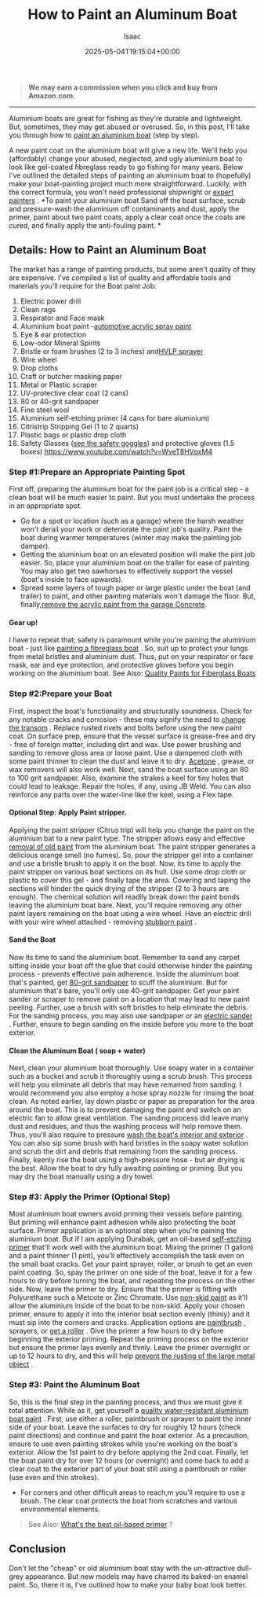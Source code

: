 ﻿---
author: Isaac
layout: post
title: How to Paint an Aluminum Boat
date: '2025-05-04T19:15:04+00:00'
categories:
- DIY Paintings
tags: []
slug: /how-to-paint-an-aluminum-boat/
lastmod: 2025-05-07T12:21:27+03:00
---
> **We may earn a commission when you click and buy from Amazon.com.**
>

---
Aluminium boats are great for fishing as they're durable and lightweight. But, sometimes, they may get abused or overused. So, in this post, I'll take you through how to
[paint an aluminium boat](https://pestpolicy.com/best-paints-for-aluminum-boats/)
(step by step).

A new paint coat on the aluminium boat will give a new life. We'll help you (affordably) change your abused, neglected, and ugly aluminium boat to look like gel-coated fibreglass ready to go fishing for many years.
Below I've outlined the detailed steps of painting an aluminium boat to (hopefully) make your boat-painting project much more straightforward. Luckily, with the correct formula, you won't need professional shipwright or
[expert painters](https://pestpolicy.com/famous-female-painters-of-the-21st-century/)
.
*To paint your aluminium boat Sand off the boat surface, scrub and pressure-wash the aluminium off contaminants and dust, apply the primer, paint about two paint coats, apply a clear coat once the coats are cured, and finally apply the anti-fouling paint. *
## Details: How to Paint an Aluminum Boat
The market has a range of painting products, but some aren't quality of they are expensive. I've compiled a list of quality and affordable tools and materials you'll require for the Boat paint Job.
1. Electric power drill
2. Clean rags
3. Respirator and Face mask
4. Aluminium boat paint -[automotive acrylic spray paint](https://pestpolicy.com/best-automotive-paint-for-the-money/)
5. Eye & ear protection
6. Low-odor Mineral Spirits
7. Bristle or foam brushes (2 to 3 inches) and[HVLP sprayer](https://pestpolicy.com/best-automotive-hvlp-spray-gun-for-the-money/)
8. Wire wheel
9. Drop cloths
10. Craft or butcher masking paper
11. Metal or Plastic scraper
12. UV-protective clear coat (2 cans)
13. 80 or 40-grit sandpaper
14. Fine steel wool
15. Aluminium self-etching primer (4 cans for bare aluminium)
16. Citristrip Stripping Gel (1 to 2 quarts)
17. Plastic bags or plastic drop cloth
18. Safety Glasses ([see the safety goggles](https://pestpolicy.com/best-safety-glasses-for-spray-painting/)) and protective gloves (1.5 boxes)
https://www.youtube.com/watch?v=WveT8HVqxM4
### Step #1:**Prepare an Appropriate Painting Spot**
First off, preparing the aluminium boat for the paint job is a critical step - a clean boat will be much easier to paint. But you must undertake the process in an appropriate spot.
- Go for a spot or location (such as a garage) where the harsh weather won't derail your work or deteriorate the paint job's quality. Paint the boat during warmer temperatures (winter may make the painting job damper).
- Getting the aluminium boat on an elevated position will make the pint job easier. So, place your aluminium boat on the trailer for ease of painting. You may also get two sawhorses to effectively support the vessel (boat's inside to face upwards).
- Spread some layers of tough paper or large plastic under the boat (and trailer) to paint, and other painting materials won't damage the floor. But, finally,[remove the acrylic paint from the garage Concrete](https://pestpolicy.com/how-to-remove-acrylic-paint-from-concrete/).
#### Gear up!
I have to repeat that; safety is paramount while you're paining the aluminium boat - just like
[painting a fibreglass boat](https://pestpolicy.com/how-to-paint-a-fiberglass-boat/)
. So, suit up to protect your lungs from metal bristles and aluminium dust.
Thus, put on your respirator or face mask, ear and eye protection, and protective gloves before you begin working on the aluminium boat.
See Also:
[Quality Paints for Fiberglass Boats](https://pestpolicy.com/best-paint-for-fiberglass-boats/)
### Step #2:**Prepare your Boat**
First, inspect the boat's functionality and structurally soundness. Check for any notable cracks and corrosion - these may signify the need to
[change the transom](https://en.wikipedia.org/wiki/Transom_(architecture))
. Replace rusted rivets and bolts before using the new paint coat.
On surface prep, ensure that the vessel surface is grease-free and dry - free of foreign matter, including dirt and wax. Use power brushing and sanding to remove gloss area or loose paint.
Use a dampened cloth with some paint thinner to clean the dust and leave it to dry.
[Acetone](https://pestpolicy.com/does-acetone-remove-paint/)
, grease, or wax removers will also work well. Next, sand the boat surface using an 80 to 100 grit sandpaper.
Also, examine the strakes a keel for tiny holes that could lead to leakage. Repair the holes, if any, using JB Weld. You can also reinforce any parts over the water-line like the keel, using a Flex tape.
#### Optional Step: Apply Paint stripper.
Applying the paint stripper (Citrus trip) will help you change the paint on the aluminium bat to a new paint type. The stripper allows easy and effective
[removal of old paint](https://pestpolicy.com/how-to-remove-paint-from-metal-with-baking-soda/)
from the aluminium boat.
The paint stripper generates a delicious orange smell (no fumes). So, pour the stripper gel into a container and use a bristle brush to apply it on the boat.
Now, its time to apply the paint stripper on various boat sections on its hull. Use some drop cloth or plastic to cover this gel - and finally tape the area.
Covering and taping the sections will hinder the quick drying of the stripper (2 to 3 hours are enough). The chemical solution will readily break down the paint bonds leaving the aluminium boat bare.
Next, you'll require removing any other paint layers remaining on the boat using a wire wheel. Have an electric drill with your wire wheel attached - removing
[stubborn paint](https://pestpolicy.com/how-to-remove-paint-from-clothes/)
.
#### Sand the Boat
Now its time to sand the aluminium boat. Remember to sand any carpet sitting inside your boat off the glue that could otherwise hinder the painting process - prevents effective pain adherence.
Inside the aluminium boat that's painted, get
[80-grit sandpaper](https://pestpolicy.com/what-grit-sandpaper-for-primer-before-paint/)
to scuff the aluminium. But for aluminium that's bare, you'll only use 40-grit sandpaper.
Get your paint sander or scraper to remove paint on a location that may lead to new paint peeling. Further, use a brush with soft bristles to help eliminate the debris.
For the sanding process, you may also use sandpaper or an
[electric sander](https://pestpolicy.com/best-belt-sander-for-deck/)
. Further, ensure to begin sanding on the inside before you more to the boat exterior.
#### **Clean the Aluminum Boat ( soap + water)**
Next, clean your aluminium boat thoroughly. Use soapy water in a container such as a bucket and scrub it thoroughly using a scrub brush.
This process will help you eliminate all debris that may have remained from sanding. I would recommend you also employ a hose spray nozzle for rinsing the boat clean.
As noted earlier, lay down plastic or paper as preparation for the area around the boat. This is to prevent damaging the paint and switch on an electric fan to allow great ventilation.
The sanding process did leave many dust and residues, and thus the washing process will help remove them. Thus, you'll also require to pressure
[wash the boat's interior and exterior](https://www.kleanwaypressurecleaning.com/the-right-way-to-pressure-clean-a-boat/)
.
You can also sip some brush with hard bristles in the soapy water solution and scrub the dirt and debris that remaining from the sanding process.
Finally, keenly rise the boat using a high-pressure hose - but air drying is the best. Allow the boat to dry fully awaiting painting or priming. But you may dry the boat manually using a dry towel.
### Step #3: Apply the Primer (Optional Step)
Most aluminium boat owners avoid priming their vessels before painting. But priming will enhance paint adhesion while also protecting the boat surface.
Primer application is an optional step when you're paining the aluminium boat. But if I am applying Durabak, get an oil-based
[self-etching primer](https://pestpolicy.com/self-etching-primer-vs-regular-primer/)
that'll work well with the aluminium boat.
Mixing the primer (1 gallon) and a paint thinner (1 pint), you'll effectively accomplish the task even on the small boat cracks. Get your paint sprayer, roller, or brush to get an even paint coating.
So, spay the primer on one side of the boat, leave it for a few hours to dry before turning the boat, and repeating the process on the other side. Now, leave the primer to dry.
Ensure that the primer is fitting with Polyurethane such a Metcote or Zinc Chromate. Use
[non-skid paint](https://pestpolicy.com/non-skid-paint-for-aluminum-boats/)
as it'll allow the aluminium inside of the boat to be non-skid.
Apply your chosen primer, ensure to apply it into the interior boat section evenly (thinly) and it must sip into the corners and cracks. Application options are
[paintbrush](https://pestpolicy.com/best-paint-brush-for-trim-and-baseboards/)
, sprayers, or
[get a roller](https://pestpolicy.com/best-paint-roller-cover-for-interior-walls/)
.
Give the primer a few hours to dry before beginning the exterior priming. Repeat the priming process on the exterior but ensure the primer lays evenly and thinly.
Leave the primer overnight or up to 12 hours to dry, and this will help
[prevent the rusting of the large metal object](https://pestpolicy.com/how-to-remove-rust-from-large-metal-objects/)
.
### Step #3: Paint the Aluminum Boat
So, this is the final step in the painting process, and thus we must give it total attention. While as it, get yourself a
[quality water-resistant aluminium boat paint](https://pestpolicy.com/best-paints-for-aluminum-boats/)
.
First, use either a roller, paintbrush or sprayer to paint the inner side of your boat. Leave the surfaces to dry for roughly 12 hours (check paint directions) and continue and paint the boat exterior.
As a precaution, ensure to use even painting strokes while you're working on the boat's exterior. Allow the 1st paint to dry before applying the 2nd coat.
Finally, let the boat paint dry for over 12 hours (or overnight) and come back to add a clear coat to the exterior part of your boat still using a paintbrush or roller (use even and thin strokes).
- For corners and other difficult areas to reach,m you'll require to use a brush.
The clear coat protects the boat from scratches and various environmental elements.
> See Also:
> [What's the best oil-based primer](https://pestpolicy.com/best-primer-for-oak-cabinets/)
> ?
## Conclusion
Don't let the "cheap" or old aluminium boat stay with the un-attractive dull-grey appearance.
But new models may have charred its baked-on enamel paint.
So, there it is, I've outlined how to make your baby boat look better.
